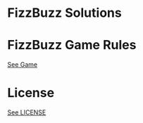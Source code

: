 # FizzBuzz Solutions

# FizzBuzz Game Rules
[See Game](https://github.com/EnterpriseQualityCoding/FizzBuzzEnterpriseEdition)

# License
[See LICENSE](https://github.com/CookiesNCream/fizzbuzz-solutions/blob/master/LICENSE.md)

